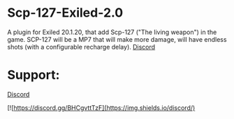 # Scp-127-Exiled-2.0
A plugin for Exiled 20.1.20, that add Scp-127 ("The living weapon") in the game. 
SCP-127 will be a MP7 that will make more damage, will have endless shots (with a configurable recharge delay).
[Discord](https://discord.gg/BHCgvttTzF)

Support:
==============
[Discord](https://discord.gg/BHCgvttTzF)

[![https://discord.gg/BHCgvttTzF](https://img.shields.io/discord/)
